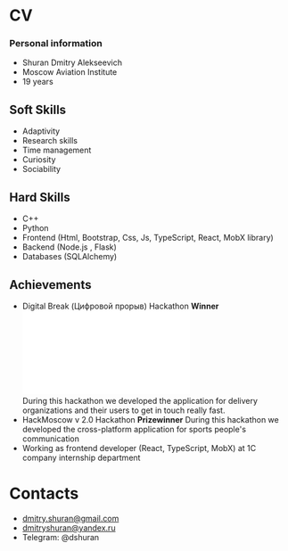 # CV
### Personal information
  - Shuran Dmitry Alekseevich
  - Moscow Aviation Institute
  - 19 years
## Soft Skills
- Adaptivity
- Research skills
- Time management
- Curiosity
- Sociability
##  Hard Skills
- C++
- Python
- Frontend (Html, Bootstrap, Css, Js, TypeScript, React, MobX library)
- Backend (Node.js , Flask)
- Databases (SQLAlchemy)
## Achievements
- Digital Break (Цифровой прорыв) Hackathon **Winner**
  ![Digital Break](digital_break.pdf)  
 During this hackathon we developed the application for delivery organizations and their users to get in touch really fast. 
- HackMoscow v 2.0 Hackathon **Prizewinner**
 During this hackathon we developed the cross-platform application for sports people's communication
- Working as frontend developer (React, TypeScript, MobX) at 1C company internship department
# Contacts  
- dmitry.shuran@gmail.com
- dmitryshuran@yandex.ru
- Telegram: @dshuran
